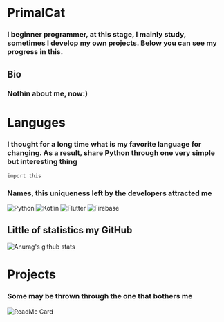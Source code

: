 # PrimalCat
### I beginner programmer, at this stage, I mainly study, sometimes I develop my own projects. Below you can see my progress in this.
## Bio
### Nothin about me, now:)

# Languges
### I thought for a long time what is my favorite language for changing. As a result, share Python through one very simple but interesting thing
```
import this
``` 
### Names, this uniqueness left by the developers attracted me
![Python](https://img.shields.io/badge/-Python-090909?style=for-the-badge&logo=python&logoColor=773EA4)
![Kotlin](https://img.shields.io/badge/-Kotlin-090909?style=for-the-badge&logo=kotlin&logoColor=773EA4)
![Flutter](https://img.shields.io/badge/-Flutter-090909?style=for-the-badge&logo=flutter&logoColor=47C5FB)
![Firebase](https://img.shields.io/badge/-Firebase-090909?style=for-the-badge&logo=firebase&logoColor=F8C52C)

## Little of statistics my GitHub
![Anurag's github stats](https://github-readme-stats.vercel.app/api?username=PrimalCat-Real&show_icons=true&theme=prussian) 

# Projects
### Some may be thrown through the one that bothers me
![ReadMe Card](https://github-readme-stats.vercel.app/api/pin/?username=anuraghazra&repo=github-readme-stats&theme=prussian)


